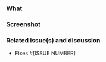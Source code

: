 <!-- IMPORTANT CHECKLIST
Make sure you've done all the following (You can delete the checklist before submitting)
- [ ] Code is well documented
- [ ] Include unit tests for new functionality
- [ ] Code passes GitHub workflow checks in your branch
- [ ] If you have multiple commits please combine them into one commit by squashing them.
- [ ] Read and understood the [contribution guidelines](https://github.com/openfoodfacts/openfoodfacts-server/blob/main/CONTRIBUTING.md)
-->
### What

<!-- Describe the changes made and why they were made instead of how they were made. -->

### Screenshot
<!-- Optional, you can delete if not relevant -->

### Related issue(s) and discussion
<!-- Please add the issue number this issue will close, that way, once your pull request is merged, the issue will be closed as well -->
- Fixes #[ISSUE NUMBER]

